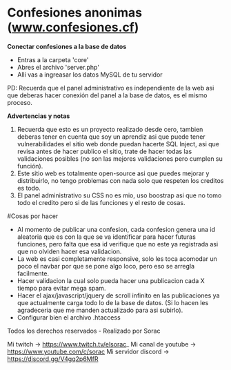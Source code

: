 # Confesiones anonimas (www.confesiones.cf)

**Conectar confesiones a la base de datos**

- Entras a la carpeta 'core'
- Abres el archivo 'server.php'
- Allí vas a ingreasar los datos MySQL de tu servidor

PD: Recuerda que el panel administrativo es independiente de la web asi que deberas hacer conexión del panel a la base de datos, es el mismo proceso.

**Advertencias y notas**
1. Recuerda que esto es un proyecto realizado desde cero, tambien deberas tener en cuenta que soy un aprendiz asi que puede tener vulnerabilidades el sitio web donde puedan hacerte SQL Inject, asi que revisa antes de hacer publico el sitio, trate de hacer todas las validaciones posibles (no son las mejores validaciones pero cumplen su función).
2. Este sitio web es totalmente open-source asi que puedes mejorar y distribuirlo, no tengo problemas con nada solo que respeten los creditos es todo.
3. El panel administrativo su CSS no es mio, uso boostrap asi que no tomo todo el credito pero si de las funciones y el resto de cosas.

#Cosas por hacer
- Al momento de publicar una confesion, cada confesion genera una id aleatoria que es con la que se va identificar para hacer futuras funciones, pero falta que esa id verifique que no este ya registrada asi que no olviden hacer esa validacion.
- La web es casi completamente responsive, solo les toca acomodar un poco el navbar por que se pone algo loco, pero eso se arregla facilmente.
- Hacer validacion la cual solo pueda hacer una publicacion cada X tiempo para evitar mega spam.
- Hacer el ajax/javascript/jquery de scroll infinito en las publicaciones ya que actualmente carga todo lo de la base de datos. (Si lo hacen les agradeceria que me manden actualizado para asi subirlo).
- Configurar bien el archivo .htaccess


Todos los derechos reservados - Realizado por Sorac

Mi twitch -> https://www.twitch.tv/elsorac_
Mi canal de youtube -> https://www.youtube.com/c/sorac
Mi servidor discord -> https://discord.gg/V4gq2p6MfR
